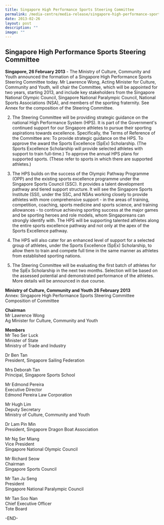 ```yaml
---
title: Singapore High Performance Sports Steering Committee
permalink: /media-centre/media-release/singapore-high-performance-sports-steering-committee/
date: 2013-02-26
layout: post
description: ""
image: ""
---
```

## **Singapore High Performance Sports Steering Committee**

**Singapore, 26 February 2013** - The Ministry of Culture, Community and Youth announced the formation of a Singapore High Performance Sports Steering Committee today. Mr Lawrence Wong, Acting Minister for Culture, Community and Youth, will chair the Committee, which will be appointed for two years, starting 2013, and include key stakeholders from the Singapore National Olympic Council, Singapore National Paralympic Council, National Sports Associations (NSA), and members of the sporting fraternity. See Annex for the composition of the Steering Committee.

2. The Steering Committee will be providing strategic guidance on the national High Performance System (HPS). It is part of the Government's continued support for our Singapore athletes to pursue their sporting aspirations towards excellence. Specifically, the Terms of Reference of the Committee are:
To provide strategic guidance on the HPS.
To approve the award the Sports Excellence (SpEx) Scholarship. (The Sports Excellence Scholarship will provide selected athletes with support to train full-time.)
To approve the annual HPS plans for supported sports. (These refer to sports in which there are supported athletes.)

3. The HPS builds on the success of the Olympic Pathway Programme (OPP) and the existing sports excellence programme under the Singapore Sports Council (SSC). It provides a talent development pathway and tiered support structure. It will see the Singapore Sports Institute (SSI), under the SSC, and NSAs working closely to provide athletes with more comprehensive support - in the areas of training, competition, coaching, sports medicine and sports science, and training allowances - to continue achieving sporting success at the major games and be sporting heroes and role models, whom Singaporeans can strongly identify with. The HPS will be supporting talented athletes along the entire sports excellence pathway and not only at the apex of the Sports Excellence pathway.

4. The HPS will also cater for an enhanced level of support for a selected group of athletes, under the Sports Excellence (SpEx) Scholarship, to allow them to train and compete full time in the same manner as athletes from established sporting nations.

5. The Steering Committee will be evaluating the first batch of athletes for the SpEx Scholarship in the next two months. Selection will be based on the assessed potential and demonstrated performance of the athletes. More details will be announced in due course.

**Ministry of Culture, Community and Youth
26 February 2013**
<br>
Annex: Singapore High Performance Sports Steering Committee
<br>
Composition of Committee

**Chairman**
<br>Mr Lawrence Wong
<br>Ag Minister for Culture, Community and Youth

**Members**
<br>Mr Teo Ser Luck
<br>Minister of State
<br>Ministry of Trade and Industry

Dr Ben Tan
<br>President, Singapore Sailing Federation

Mrs Deborah Tan
<br>Principal, Singapore Sports School

Mr Edmond Pereira
<br>Executive Director
<br>Edmond Pereira Law Corporation

Mr Hugh Lim
<br>Deputy Secretary
<br>Ministry of Culture, Community and Youth

Dr Lam Pin Min
<br>President, Singapore Dragon Boat Association

Mr Ng Ser Miang
<br>Vice President
<br>Singapore National Olympic Council

Mr Richard Seow
<br>Chairman
<br>Singapore Sports Council

Mr Tan Ju Seng
<br>President
<br>Singapore National Paralympic Council

Mr Tan Soo Nan
<br>Chief Executive Officer
<br>Tote Board

-END-